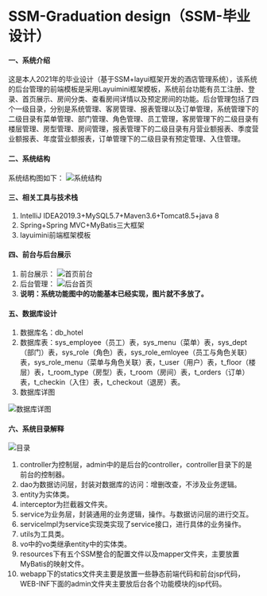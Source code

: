 # SSM-Graduation design（SSM-毕业设计）

#### 一、系统介绍
这是本人2021年的毕业设计（基于SSM+layui框架开发的酒店管理系统），该系统的后台管理的前端模板是采用Layuimini框架模板，系统前台功能有员工注册、登录、首页展示、房间分类、查看房间详情以及预定房间的功能。后台管理包括了四个一级目录，分别是系统管理、客房管理、报表管理以及订单管理，系统管理下的二级目录有菜单管理、部门管理、角色管理、员工管理，客房管理下的二级目录有楼层管理、房型管理、房间管理，报表管理下的二级目录有月营业额报表、季度营业额报表、年度营业额报表，订单管理下的二级目录有预定管理、入住管理。

#### 二、系统结构
系统结构图如下：
![系统结构](https://images.gitee.com/uploads/images/2021/0404/185951_5b48b36a_8133301.png "系统结构图.png")

#### 三、相关工具与技术栈

1.  IntelliJ IDEA2019.3+MySQL5.7+Maven3.6+Tomcat8.5+java 8
2.  Spring+Spring MVC+MyBatis三大框架
3.  layuimini前端框架模板

#### 四、前台与后台展示

1.  前台展示：
![首页前台](https://images.gitee.com/uploads/images/2021/0404/192632_a5d992d4_8133301.png "首页-前台.png")
2.  后台管理：
![后台首页](https://images.gitee.com/uploads/images/2021/0404/192229_c9e278c7_8133301.png "首页-后台.png")
3.   **说明：系统功能图中的功能基本已经实现，图片就不多放了。** 

#### 五、数据库设计

1.  数据库名：db_hotel
2.  数据库表：sys_employee（员工）表，sys_menu（菜单）表，sys_dept（部门）表，sys_role（角色）表，sys_role_emloyee（员工与角色关联）表，sys_role_menu（菜单与角色关联）表，t_user（用户）表，t_floor（楼层）表，t_room_type（房型）表，t_room（房间）表，t_orders（订单）表，t_checkin（入住）表，t_checkout（退房）表。
3.  数据库详图

![数据库详图](https://images.gitee.com/uploads/images/2021/0404/193050_ab19b69a_8133301.png "数据库图.png")


#### 六、系统目录解释

![目录](https://images.gitee.com/uploads/images/2021/0404/220605_f03f28d7_8133301.png "代码.png")
1.  controller为控制层，admin中的是后台的controller，controller目录下的是前台的控制器。
2.  dao为数据访问层，封装对数据库的访问：增删改查，不涉及业务逻辑。
3.  entity为实体类。
4.  interceptor为拦截器文件夹。
5.  service为业务层，封装通用的业务逻辑，操作。与数据访问层的进行交互。
6.  serviceImpl为service实现类实现了service接口，进行具体的业务操作。
7.  utils为工具类。
8.  vo中的vo类继承entity中的实体类。
9.  resources下有五个SSM整合的配置文件以及mapper文件夹，主要放置MyBatis的映射文件。
10. webapp下的statics文件夹主要是放置一些静态前端代码和前台jsp代码，WEB-INF下面的admin文件夹主要放后台各个功能模块的jsp代码。
